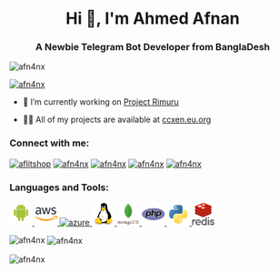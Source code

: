 <h1 align="center">Hi 👋, I'm Ahmed Afnan</h1>
<h3 align="center">A Newbie Telegram Bot Developer from BanglaDesh</h3>
<p align="left"> <img src="https://komarev.com/ghpvc/?username=afn4nx&label=Profile%20views&color=0e75b6&style=flat" alt="afn4nx" /> </p>
<p align="left"> <a href="https://github.com/ryo-ma/github-profile-trophy"><img src="https://github-profile-trophy.vercel.app/?username=afn4nx" alt="afn4nx" /></a> </p>

- 🔭 I’m currently working on [Project Rimuru](https://t.me/ccxen_reup/3)

- 👨‍💻 All of my projects are available at [ccxen.eu.org](https://ccxen.eu.org)

<h3 align="left">Connect with me:</h3>
<p align="left">
<a href="https://twitter.com/aflitshop" target="blank"><img align="center" src="https://raw.githubusercontent.com/rahuldkjain/github-profile-readme-generator/master/src/images/icons/Social/twitter.svg" alt="aflitshop" height="30" width="40" /></a>
<a href="https://linkedin.com/in/afn4nx" target="blank"><img align="center" src="https://raw.githubusercontent.com/rahuldkjain/github-profile-readme-generator/master/src/images/icons/Social/linked-in-alt.svg" alt="afn4nx" height="30" width="40" /></a>
<a href="https://fb.com/afn4nx" target="blank"><img align="center" src="https://raw.githubusercontent.com/rahuldkjain/github-profile-readme-generator/master/src/images/icons/Social/facebook.svg" alt="afn4nx" height="30" width="40" /></a>
<a href="https://instagram.com/afn4nx" target="blank"><img align="center" src="https://raw.githubusercontent.com/rahuldkjain/github-profile-readme-generator/master/src/images/icons/Social/instagram.svg" alt="afn4nx" height="30" width="40" /></a>
<a href="https://www.youtube.com/c/afn4nx" target="blank"><img align="center" src="https://raw.githubusercontent.com/rahuldkjain/github-profile-readme-generator/master/src/images/icons/Social/youtube.svg" alt="afn4nx" height="30" width="40" /></a>
</p>

<h3 align="left">Languages and Tools:</h3>
<p align="left"> <a href="https://developer.android.com" target="_blank" rel="noreferrer"> <img src="https://raw.githubusercontent.com/devicons/devicon/master/icons/android/android-original-wordmark.svg" alt="android" width="40" height="40"/> </a> <a href="https://aws.amazon.com" target="_blank" rel="noreferrer"> <img src="https://raw.githubusercontent.com/devicons/devicon/master/icons/amazonwebservices/amazonwebservices-original-wordmark.svg" alt="aws" width="40" height="40"/> </a> <a href="https://azure.microsoft.com/en-in/" target="_blank" rel="noreferrer"> <img src="https://www.vectorlogo.zone/logos/microsoft_azure/microsoft_azure-icon.svg" alt="azure" width="40" height="40"/> </a> <a href="https://www.linux.org/" target="_blank" rel="noreferrer"> <img src="https://raw.githubusercontent.com/devicons/devicon/master/icons/linux/linux-original.svg" alt="linux" width="40" height="40"/> </a> <a href="https://www.mongodb.com/" target="_blank" rel="noreferrer"> <img src="https://raw.githubusercontent.com/devicons/devicon/master/icons/mongodb/mongodb-original-wordmark.svg" alt="mongodb" width="40" height="40"/> </a> <a href="https://www.php.net" target="_blank" rel="noreferrer"> <img src="https://raw.githubusercontent.com/devicons/devicon/master/icons/php/php-original.svg" alt="php" width="40" height="40"/> </a> <a href="https://www.python.org" target="_blank" rel="noreferrer"> <img src="https://raw.githubusercontent.com/devicons/devicon/master/icons/python/python-original.svg" alt="python" width="40" height="40"/> </a> <a href="https://redis.io" target="_blank" rel="noreferrer"> <img src="https://raw.githubusercontent.com/devicons/devicon/master/icons/redis/redis-original-wordmark.svg" alt="redis" width="40" height="40"/> </a> </p>

<p><img align="left" src="https://github-readme-stats.vercel.app/api/top-langs?username=afn4nx&show_icons=true&locale=en&layout=compact" alt="afn4nx" /></p>

<p>&nbsp;<img align="center" src="https://github-readme-stats.vercel.app/api?username=afn4nx&show_icons=true&locale=en" alt="afn4nx" /></p>

<p><img align="center" src="https://github-readme-streak-stats.herokuapp.com/?user=afn4nx&" alt="afn4nx" /></p>
